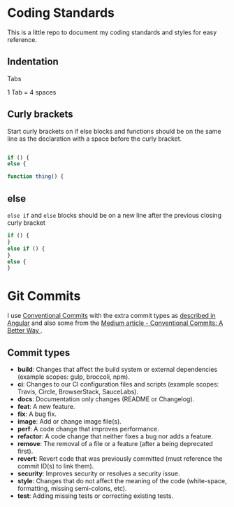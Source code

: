 # Coding Standards
This is a little repo to document my coding standards and styles for easy reference.


## Indentation
Tabs

1 Tab = 4 spaces

## Curly brackets
Start curly brackets on if else blocks and functions should be on the same line as the declaration with a space before the curly bracket.

```js

if () {
else {

function thing() {
```

## else
`else if` and `else` blocks should be on a new line after the previous closing curly bracket

```js
if () {
}
else if () {
}
else {
}
```


# Git Commits
I use [Conventional Commits](https://www.conventionalcommits.org/en/v1.0.0/) with the extra commit types as [described in Angular](https://github.com/angular/angular/blob/22b96b9/CONTRIBUTING.md#type) and also some from the [Medium article - Conventional Commits: A Better Way ](https://medium.com/neudesic-innovation/conventional-commits-a-better-way-78d6785c2e08).

## Commit types

- **build**: Changes that affect the build system or external dependencies (example scopes: gulp, broccoli, npm).
- **ci**: Changes to our CI configuration files and scripts (example scopes: Travis, Circle, BrowserStack, SauceLabs).
- **docs**: Documentation only changes (README or Changelog).
- **feat**: A new feature.
- **fix**: A bug fix.
- **image**: Add or change image file(s).
- **perf**: A code change that improves performance.
- **refactor**: A code change that neither fixes a bug nor adds a feature.
- **remove**: The removal of a file or a feature (after a being deprecated first).
- **revert**: Revert code that was previously committed (must reference the commit ID(s) to link them).
- **security**: Improves security or resolves a security issue.
- **style**: Changes that do not affect the meaning of the code (white-space, formatting, missing semi-colons, etc).
- **test**: Adding missing tests or correcting existing tests.
